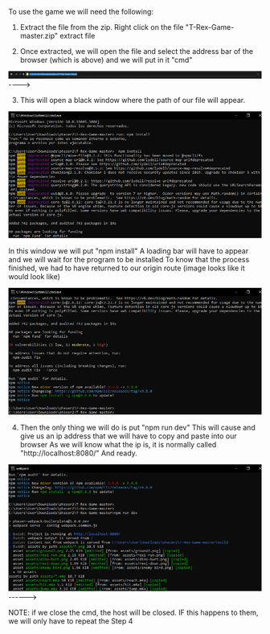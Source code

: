 To use the game we will need the following:

1. Extract the file from the zip.
Right click on the file "T-Rex-Game-master.zip" extract file

2. Once extracted, we will open the file and select the address bar of the browser (which is above)
and we will put in it "cmd"

![imagen1](https://github.com/ByCharlyBoy/T-Rex-Game/blob/master/InstructiveImg/director_busqueda_Trex.png) ---->

3. This will open a black window where the path of our file will appear.

![imagen2](https://github.com/ByCharlyBoy/T-Rex-Game/blob/master/InstructiveImg/npm_install_Trex.png)

In this window we will put "npm install"
A loading bar will have to appear and we will wait for the program to be installed
To know that the process finished, we had to have returned to our origin route (image looks like it would look like)

![imagen3](https://github.com/ByCharlyBoy/T-Rex-Game/blob/master/InstructiveImg/npm_install_Trex2.png)

4. Then the only thing we will do is put "npm run dev"
This will cause and give us an ip address that we will have to copy and paste into our browser
As we will know what the ip is, it is normally called "http://localhost:8080/"
And ready.

![imagen4](https://github.com/ByCharlyBoy/T-Rex-Game/blob/master/InstructiveImg/npm_rin_dev_Trex.png)
------>

NOTE: if we close the cmd, the host will be closed. IF this happens to them, we will only have to repeat the
Step 4
